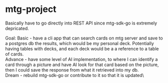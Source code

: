 # mtg-project
Basically have to go directly into REST API since mtg-sdk-go is extremely depricated.

Goal:
    Basic - have a cli app that can search cards on mtg server and save to a postgres db the results, which would be my personal deck. Potentially having tables with decks, and each deck would be a a reference to a table of cards.\
    Advance - have some level of AI implementation, to where I can identify a card through a picture and have AI look for that card based on the picture, then I could save the response from what it retrieved into my db.\
    Dream - rebuild mtg-sdk-go or contribute to it so that it is updated\
